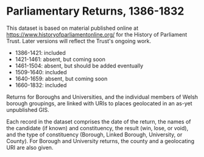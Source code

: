 # Parliamentary Returns, 1386-1832
This dataset is based on material published online at https://www.historyofparliamentonline.org/ for the History of Parliament Trust. Later versions will reflect the Trust's ongoing work.  
<ul>
  <li>1386-1421: included</li>
  <li>1421-1461: absent, but coming soon</li>
  <li>1461-1504: absent, but should be added eventually</li>
  <li>1509-1640: included</li>
  <li>1640-1659: absent, but coming soon</li>
  <li>1660-1832: included</li>
</ul>

Returns for Boroughs and Universities, and the individual members of Welsh borough groupings, are linked with URIs to places geolocated in an as-yet unpublished GIS.

Each record in the dataset comprises the date of the return, the names of the candidate (if known) and constituency, the result (win, lose, or void), and the type of constituency (Borough, Linked Borough, University, or County). For Borough and University returns, the county and a geolocating URI are also given.
